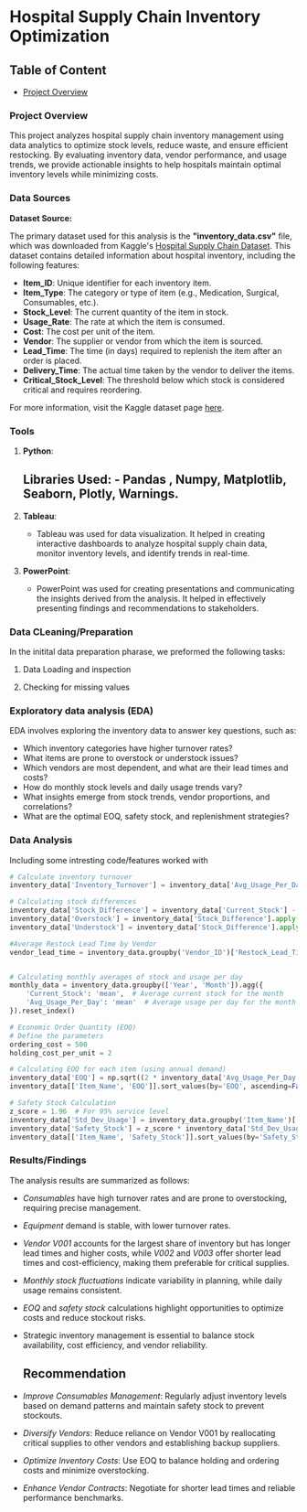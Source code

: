 # Hospital Supply Chain Inventory Optimization

## Table of Content 
- [Project Overview](#project-overview)


### Project Overview

This project analyzes hospital supply chain inventory management using data analytics to optimize stock levels, reduce waste, and ensure efficient restocking. By evaluating inventory data, vendor performance, and usage trends, we provide actionable insights to help hospitals maintain optimal inventory levels while minimizing costs.

### Data Sources 

**Dataset Source:**

The primary dataset used for this analysis is the **"inventory_data.csv"** file, which was downloaded from Kaggle's [Hospital Supply Chain Dataset](https://www.kaggle.com/datasets/vanpatangan/hospital-supply-chain). This dataset contains detailed information about hospital inventory, including the following features:

- **Item_ID**: Unique identifier for each inventory item.
- **Item_Type**: The category or type of item (e.g., Medication, Surgical, Consumables, etc.).
- **Stock_Level**: The current quantity of the item in stock.
- **Usage_Rate**: The rate at which the item is consumed.
- **Cost**: The cost per unit of the item.
- **Vendor**: The supplier or vendor from which the item is sourced.
- **Lead_Time**: The time (in days) required to replenish the item after an order is placed.
- **Delivery_Time**: The actual time taken by the vendor to deliver the items.
- **Critical_Stock_Level**: The threshold below which stock is considered critical and requires reordering.

For more information, visit the Kaggle dataset page [here](https://www.kaggle.com/datasets/vanpatangan/hospital-supply-chain).


### Tools

1. **Python**: 
   ## Libraries Used: - Pandas , Numpy, Matplotlib, Seaborn, Plotly, Warnings.
  
2. **Tableau**: 
   - Tableau was used for data visualization. It helped in creating interactive dashboards to analyze hospital supply chain data, monitor inventory levels, and identify trends in real-time.

3. **PowerPoint**:
   - PowerPoint was used for creating presentations and communicating the insights derived from the analysis. It helped in effectively presenting findings and recommendations to stakeholders.

  ### Data CLeaning/Preparation

  In the initital data preparation pharase, we preformed the following tasks:
  
  1. Data Loading and inspection 
  
  2. Checking for missing values 

  ### Exploratory data analysis (EDA)
 
  EDA involves exploring the inventory data to answer key questions, such as:

  - Which inventory categories have higher turnover rates?
  - What items are prone to overstock or understock issues?
  - Which vendors are most dependent, and what are their lead times and costs?
  - How do monthly stock levels and daily usage trends vary?
  - What insights emerge from stock trends, vendor proportions, and correlations?
  - What are the optimal EOQ, safety stock, and replenishment strategies?

### Data Analysis 

Including some intresting code/features worked with 

```python
# Calculate inventory turnover
inventory_data['Inventory_Turnover'] = inventory_data['Avg_Usage_Per_Day'] / inventory_data['Current_Stock']

# Calculating stock differences
inventory_data['Stock_Difference'] = inventory_data['Current_Stock'] - inventory_data['Min_Required']
inventory_data['Overstock'] = inventory_data['Stock_Difference'].apply(lambda x: x if x > 0 else 0)
inventory_data['Understock'] = inventory_data['Stock_Difference'].apply(lambda x: -x if x < 0 else 0)

#Average Restock Lead Time by Vendor
vendor_lead_time = inventory_data.groupby('Vendor_ID')['Restock_Lead_Time'].mean().reset_index()


# Calculating monthly averages of stock and usage per day
monthly_data = inventory_data.groupby(['Year', 'Month']).agg({
    'Current_Stock': 'mean',  # Average current stock for the month
    'Avg_Usage_Per_Day': 'mean'  # Average usage per day for the month
}).reset_index()

# Economic Order Quantity (EOQ)
# Define the parameters
ordering_cost = 500 
holding_cost_per_unit = 2  

# Calculating EOQ for each item (using annual demand)
inventory_data['EOQ'] = np.sqrt((2 * inventory_data['Avg_Usage_Per_Day'] * 365 * ordering_cost) / holding_cost_per_unit)
inventory_data[['Item_Name', 'EOQ']].sort_values(by='EOQ', ascending=False)

# Safety Stock Calculation
z_score = 1.96  # For 95% service level
inventory_data['Std_Dev_Usage'] = inventory_data.groupby('Item_Name')['Avg_Usage_Per_Day'].transform('std')
inventory_data['Safety_Stock'] = z_score * inventory_data['Std_Dev_Usage'] * np.sqrt(inventory_data['Restock_Lead_Time'])
inventory_data[['Item_Name', 'Safety_Stock']].sort_values(by='Safety_Stock', ascending=False)

```

### Results/Findings

The analysis results are summarized as follows:
* *Consumables* have high turnover rates and are prone to overstocking, requiring precise management.
* *Equipment* demand is stable, with lower turnover rates.
* *Vendor V001* accounts for the largest share of inventory but has longer lead times and higher costs, while *V002* and *V003* offer shorter lead times and cost-efficiency, making them preferable for critical supplies.
* *Monthly stock fluctuations* indicate variability in planning, while daily usage remains consistent.
* *EOQ* and *safety stock* calculations highlight opportunities to optimize costs and reduce stockout risks.
* Strategic inventory management is essential to balance stock availability, cost efficiency, and vendor reliability.

  ## **Recommendation**
* *Improve Consumables Management*: Regularly adjust inventory levels based on demand patterns and maintain safety stock to prevent stockouts.
* *Diversify Vendors*: Reduce reliance on Vendor V001 by reallocating critical supplies to other vendors and establishing backup suppliers.
* *Optimize Inventory Costs*: Use EOQ to balance holding and ordering costs and minimize overstocking.
* *Enhance Vendor Contracts*: Negotiate for shorter lead times and reliable performance benchmarks.
